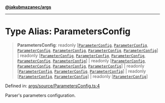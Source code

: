[**@jakubmazanec/args**](../README.md)

---

# Type Alias: ParametersConfig

> **ParametersConfig**: readonly \[[`ParameterConfig`](ParameterConfig.md),
> [`ParameterConfig`](ParameterConfig.md), [`ParameterConfig`](ParameterConfig.md),
> [`ParameterConfig`](ParameterConfig.md), [`ParameterConfig`](ParameterConfig.md),
> [`ParameterConfig`](ParameterConfig.md)\] \| readonly \[[`ParameterConfig`](ParameterConfig.md),
> [`ParameterConfig`](ParameterConfig.md), [`ParameterConfig`](ParameterConfig.md),
> [`ParameterConfig`](ParameterConfig.md), [`ParameterConfig`](ParameterConfig.md)\] \| readonly
> \[[`ParameterConfig`](ParameterConfig.md), [`ParameterConfig`](ParameterConfig.md),
> [`ParameterConfig`](ParameterConfig.md), [`ParameterConfig`](ParameterConfig.md)\] \| readonly
> \[[`ParameterConfig`](ParameterConfig.md), [`ParameterConfig`](ParameterConfig.md),
> [`ParameterConfig`](ParameterConfig.md)\] \| readonly \[[`ParameterConfig`](ParameterConfig.md),
> [`ParameterConfig`](ParameterConfig.md)\] \| readonly \[[`ParameterConfig`](ParameterConfig.md)\]

Defined in:
[args/source/ParametersConfig.ts:4](https://github.com/jakubmazanec/tools/blob/412167e80a7675933e43d5220a19d05130301e2d/packages/args/source/ParametersConfig.ts#L4)

Parser's parameters configuration.
